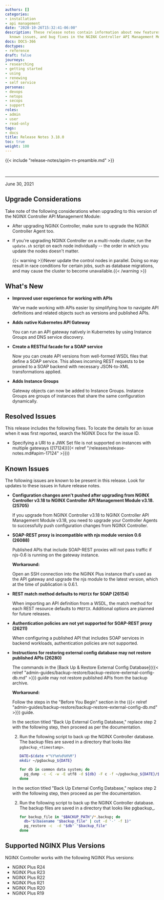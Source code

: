 ```yaml
---
authors: []
categories:
- installation
- api management
date: "2020-10-26T15:32:41-06:00"
description: These release notes contain information about new features, improvements,
  known issues, and bug fixes in the NGINX Controller API Management Module.
docs: DOCS-366
doctypes:
- reference
draft: false
journeys:
- researching
- getting started
- using
- renewing
- self service
personas:
- devops
- netops
- secops
- support
roles:
- admin
- user
- read-only
tags:
- docs
title: Release Notes 3.18.0
toc: true
weight: 100
---
```


{{< include "release-notes/apim-rn-preamble.md" >}}

&nbsp;

---

June 30, 2021

## Upgrade Considerations

Take note of the following considerations when upgrading to this version of the NGINX Controller API Management Module:

- After upgrading NGINX Controller, make sure to upgrade the NGINX Controller Agent too.

- If you're upgrading NGINX Controller on a multi-node cluster, run the `update.sh` script on each node individually -- the order in which you update the nodes doesn't matter.

  {{< warning >}}Never update the control nodes in parallel. Doing so may result in race conditions for certain jobs, such as database migrations, and may cause the cluster to become unavailable.{{< /warning >}}

## What's New

- **Improved user experience for working with APIs**

  We've made working with APIs easier by simplifying how to navigate API definitions and related objects such as versions and published APIs.

- **Adds native Kubernetes API Gateway**

  You can run an API gateway natively in Kubernetes by using Instance Groups and DNS service discovery.

- **Create a RESTful facade for a SOAP service**

  Now you can create API versions from well-formed WSDL files that define a SOAP service. This allows incoming REST requests to be proxied to a SOAP backend with necessary JSON-to-XML transformations applied.

- **Adds Instance Groups**

  Gateway objects can now be added to Instance Groups. Instance Groups are groups of instances that share the same configuration dynamically.

## Resolved Issues

This release includes the following fixes. To locate the details for an issue when it was first reported, search the NGINX Docs for the issue ID.

- Specifying a URI to a JWK Set file is not supported on instances with multiple gateways ([17124]({{< relref "/releases/release-notes.md#apim-17124" >}}))

## Known Issues

The following issues are known to be present in this release. Look for updates to these issues in future release notes.

- **Configuration changes aren't pushed after upgrading from NGINX Controller v3.18 to NGINX Controller API Management Module v3.18. (25705)**

  If you upgrade from NGINX Controller v3.18 to NGINX Controller API Management Module v3.18, you need to upgrade your Controller Agents to successfully push configuration changes from NGINX Controller.

- **SOAP-REST proxy is incompatible with njs module version 0.6 (26088)**

  Published APIs that include SOAP-REST proxies will not pass traffic if njs-0.6 is running on the gateway instance.

  **Workaround:**

  Open an SSH connection into the NGINX Plus instance that's used as the API gateway and upgrade the njs module to the latest version, which at the time of publication is 0.6.1.

- **REST match method defaults to `PREFIX` for SOAP (26154)**

  When importing an API definition from a WSDL, the match method for each REST resource defaults to `PREFIX`. Additional options are planned for future releases.

- **Authentication policies are not yet supported for SOAP-REST proxy (26211)**

  When configuring a published API that includes SOAP services in backend workloads, authentication policies are not supported.

- **Instructions for restoring external config database may not restore published APIs (26280)**

  The commands in the [Back Up & Restore External Config Database]({{< relref "admin-guides/backup-restore/backup-restore-external-config-db.md" >}}) guide may not restore published APIs from the backup archive.
  
  **Workaround:**

  Follow the steps in the "Before You Begin" section in the ({{< relref "admin-guides/backup-restore/backup-restore-external-config-db.md" >}}) guide.

  In the section titled "Back Up External Config Database," replace step 2 with the following step, then proceed as per the documentation.

  2. Run the following script to back up the NGINX Controller database. The backup files are saved in a directory that looks like `pgbackup_<timestamp>`.

      ```bash
      DATE=$(date +"%Y%m%d%H%M")
      mkdir ~/pgbackup_${DATE}

      for db in common data system; do
        pg_dump -c -C -w -E utf8 -d ${db} -F c -f ~/pgbackup_${DATE}/${db}-${DATE}.backup
      done
      ```

  In the section titled "Back Up External Config Database," replace step 2 with the following step, then proceed as per the documentation.

  2. Run the following script to back up the NGINX Controller database. The backup files are saved in a directory that looks like pgbackup_<timestamp>.

      ```bash
      for backup_file in "$BACKUP_PATH"/*.backup; do
        db="$(basename "$backup_file" | cut -d '-' -f 1)"
        pg_restore -c  -d "$db" "$backup_file"
      done
      ```

## Supported NGINX Plus Versions

NGINX Controller works with the following NGINX Plus versions:

- NGINX Plus R24
- NGINX Plus R23
- NGINX Plus R22
- NGINX Plus R21
- NGINX Plus R20
- NGINX Plus R19
